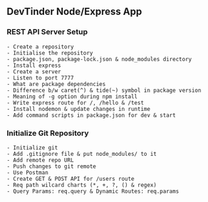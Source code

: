 ## DevTinder Node/Express App

### REST API Server Setup
    - Create a repository
    - Initialise the repository
    - package.json, package-lock.json & node_modules directory
    - Install express
    - Create a server
    - Listen to port 7777
    - What are package dependencies
    - Difference b/w caret(^) & tide(~) symbol in package version
    - Meaning of -g option during npm install
    - Write express route for /, /hello & /test
    - Install nodemon & update changes in runtime
    - Add command scripts in package.json for dev & start

### Initialize Git Repository
    - Initialize git
    - Add .gitignore file & put node_modules/ to it
    - Add remote repo URL
    - Push changes to git remote
    - Use Postman
    - Create GET & POST API for /users route
    - Req path wilcard charts (*, +, ?, () & regex)
    - Query Params: req.query & Dynamic Routes: req.params
